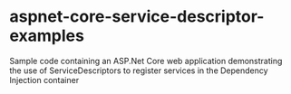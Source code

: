 # aspnet-core-service-descriptor-examples
Sample code containing an ASP.Net Core web application demonstrating the use of ServiceDescriptors to register services in the Dependency Injection container
